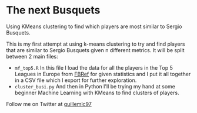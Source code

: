 # The next Busquets
Using KMeans clustering to find which players are most similar to Sergio Busquets.

This is my first attempt at using k-means clustering to try and find players that are similar to Sergio Busquets given n different metrics. It will be split between 2 main files:

- `mf_top5.R` In this file I load the data for all the players in the Top 5 Leagues in Europe from [FBRef](https://www.fbref.com) for given statistics and I put it all together in a CSV file which I export for further exploration. 
- `cluster_busi.py` And then in Python I'll be trying my hand at some beginner Machine Learning with KMeans to find clusters of players.

Follow me on Twitter at [guillemlc97](https://twitter.com/guillemlc97)
